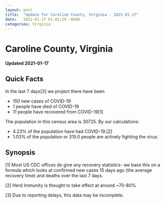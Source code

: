 ```yaml
---
layout: post
title:  "Update for Caroline County, Virginia - 2021-01-17"
date:   2021-01-17 01:01:29 -0600
categories: Virginia
---
```


# Caroline County, Virginia
#### Updated 2021-01-17

## Quick Facts

In the last 7 days[3] we project there have been
- *150* new cases of COVID-19
- *1* people have died of COVID-19
- *11* people have recovered from COVID-19[1]

The population in this census area is 30725. By our calculations:
- 4.23% of the population have had COVID-19.[2]
- 1.03% of the population or 315.0 people are actively fighting the virus.

## Synopsis




[1] Most US CDC offices do give any recovery statistics- we base this on a formula which looks at confirmed new cases
15 days ago (the average recovery time) and deaths over the last 7 days.

[2] Herd Immunity is thought to take effect at around ~70-80%

[3] Due to reporting delays, this data may be incomplete.
 
    